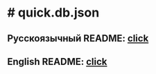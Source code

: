# # quick.db.json
## Русскоязычный README: [click](https://github.com/DarkVessel/quick.db.json/blob/alpha/md/RU/README_RU.md)
## English README: [click](https://github.com/DarkVessel/quick.db.json/blob/alpha/md/EN/README_EN.md)
